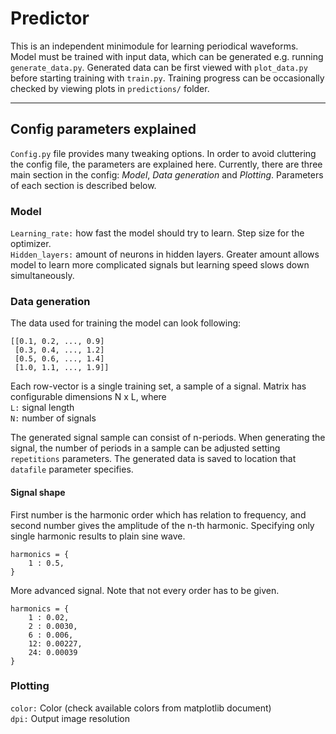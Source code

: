 # Predictor
This is an independent minimodule for learning periodical waveforms. Model must be trained with input data, which can be generated e.g. running `generate_data.py`. Generated data can be first viewed with `plot_data.py` before starting training with `train.py`. Training progress can be occasionally checked by viewing plots in `predictions/` folder.

---

## Config parameters explained
`Config.py` file provides many tweaking options. In order to avoid cluttering the config file, the parameters are explained here. Currently, there are three main section in the config: *Model*, *Data generation* and *Plotting*. Parameters of each section is described below.

###      Model
`Learning_rate:` how fast the model should try to learn. Step size for the optimizer.  
`Hidden_layers:` amount of neurons in hidden layers. Greater amount allows model to learn more complicated signals but learning speed slows down simultaneously.



### Data generation
The data used for training the model can look following:
```
[[0.1, 0.2, ..., 0.9]
 [0.3, 0.4, ..., 1.2]
 [0.5, 0.6, ..., 1.4]
 [1.0, 1.1, ..., 1.9]]
```
Each row-vector is a single training set, a sample of a signal. Matrix has configurable dimensions N x L, where  
`L:` signal length  
`N:` number of signals  

The generated signal sample can consist of n-periods. When generating the signal, the number of periods in a sample can be adjusted setting `repetitions` parameters. The generated data is saved to location that `datafile` parameter specifies.

#### Signal shape
First number is the harmonic order which has relation to frequency,
and second number gives the amplitude of the n-th harmonic.
Specifying only single harmonic results to plain sine wave.
```
harmonics = {
    1 : 0.5,
}
```

More advanced signal. Note that not every order has to be given.
```
harmonics = {
    1 : 0.02,
    2 : 0.0030,
    6 : 0.006,
    12: 0.00227,
    24: 0.00039
}
````


### Plotting
`color:` Color (check available colors from matplotlib document)  
`dpi:` Output image resolution
